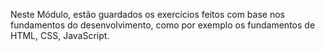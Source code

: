 Neste Módulo, estão guardados os exercícios feitos com base nos fundamentos do desenvolvimento, como por exemplo os fundamentos de HTML, CSS, JavaScript.